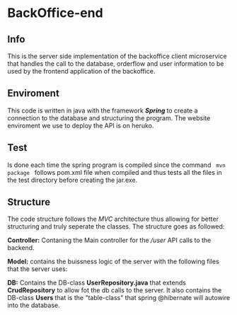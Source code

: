 # BackOffice-end

## Info
This is the server side implementation of the backoffice client microservice that handles the call to the database, orderflow and user information to be used by the frontend application of the backoffice.

## Enviroment
This code is written in java with the framework <b><em> Spring </em></b> to create a connection to the database and structuring the program. The website enviroment we use to deploy the API is on heruko.

## Test
Is done each time the spring program is compiled since the command <code> mvn package </code> follows pom.xml file when compiled and thus tests all the files in the test directory before creating the jar.exe.

## Structure
The code structure follows the <em> MVC </em> architecture thus allowing for better structuring and truly seperate the classes.
The structure goes as followed:

<b>Controller:</b>
Contaning the Main controller for the <em> /user </em> API calls to the backend.

<b>Model:</b>
contains the buissness logic of the server with the following files that the server uses:

<b>DB:</b>
Contains the DB-class <b>UserRepository.java</b> that extends <b>CrudRepository</b> to allow fot the db calls to the server.
It also contains the DB-class <b> Users </b> that is the "table-class" that spring @hibernate will autowire into the database.
